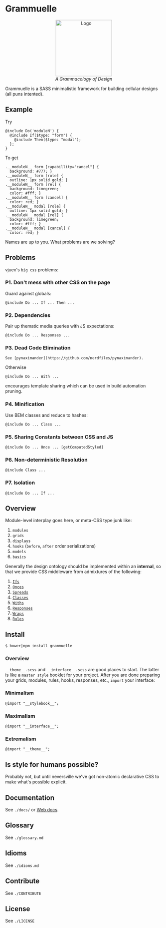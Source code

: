# Grammuelle

<div style="min-width: 100%; text-align: center;">
<img width="180px" src="https://raw.githubusercontent.com/nerdfiles/grammuelle/master/images/logo.png" alt="Logo" />
<div class="cite">
<i>A Grammacology of Design</i>
</div>
</div>

Grammuelle is a SASS minimalistic framework for building cellular designs (all 
puns intented).

## Example

Try

    @include Do('moduleN') {
      @include If($type: "form") {
        @include Then($type: "modal");
      };
    }

To get

    .__moduleN__ form [capabillity="cancel"] {
      background: #777; }
    .__moduleN__ form [role] {
      outline: 1px solid gold; }
    .__moduleN__ form [rel] {
      background: limegreen;
      color: #fff; }
    .__moduleN__ form [cancel] {
      color: red; }
    .__moduleN__ modal [role] {
      outline: 1px solid gold; }
    .__moduleN__ modal [rel] {
      background: limegreen;
      color: #fff; }
    .__moduleN__ modal [cancel] {
      color: red; }

Names are up to you. What problems are we solving?

## Problems

vjuex's `big css` problems:

### P1. Don't mess with other CSS on the page

Guard against globals:

    @include Do ... If ... Then ...

### P2. Dependencies

Pair up thematic media queries with JS expectations:

    @include Do ... Responses ...

### P3. Dead Code Elimination

    See [pynaximander](https://github.com/nerdfiles/pynaximander).

Otherwise

    @include Do ... With ...

encourages template sharing which can be used in build automation pruning.

### P4. Minification

Use BEM classes and reduce to hashes:

    @include Do ... Class ...

### P5. Sharing Constants between CSS and JS

    @include Do ... Once ... [getComputedStyled]

### P6. Non-deterministic Resolution

    @include Class ...

### P7. Isolation  

    @include Do ... If ...

## Overview

Module-level interplay goes here, or meta-CSS type junk like:

1. `modules`
2. `grids`
3. `displays`
4. `hooks` (`before`, `after` order serializations)
5. `models`
6. `basics`

Generally the design ontology should be implemented within an __internal__, so 
that we provide CSS middleware from admixtures of the following:

1. [`Ifs`](https://github.com/nerdfiles/grammuelle/blob/master/__interface__.scss#L44)
2. [`Onces`](https://github.com/nerdfiles/grammuelle/blob/master/__interface__.scss#L50)
3. [`Spreads`](https://github.com/nerdfiles/grammuelle/blob/master/__interface__.scss#L66)
4. [`Classes`](https://github.com/nerdfiles/grammuelle/blob/master/__interface__.scss#L73)
5. [`Withs`](https://github.com/nerdfiles/grammuelle/blob/master/__interface__.scss#L91)
6. [`Responses`](https://github.com/nerdfiles/grammuelle/blob/master/__interface__.scss#L100-L106)
7. [`Wraps`](https://github.com/nerdfiles/grammuelle/blob/master/__interface__.scss#L133)
8. [`Rules`](https://github.com/nerdfiles/grammuelle/blob/master/__interface__.scss#L141)

## Install

    $ bower|npm install grammuelle

### Overview

`__theme__.scss` and `__interface__.scss` are good places to start. The latter is
like a `master style` booklet for your project. After you are done preparing
your grids, modules, rules, hooks, responses, etc., `import` your interface:

### Minimalism

    @import "__stylebook__";

### Maximalism

    @import "__interface__";

### Extremalism

    @import "__theme__";

## Is style for humans possible?

Probably not, but until neversville we've got non-atomic declarative CSS to 
make what's possible explicit.

## Documentation

See `./docs/` or [Web docs](http://grammuelle.io/docs).

## Glossary

See `./glossary.md`

## Idioms

See `./idioms.md`

## Contribute

See `./CONTRIBUTE`

## License

See `./LICENSE`

